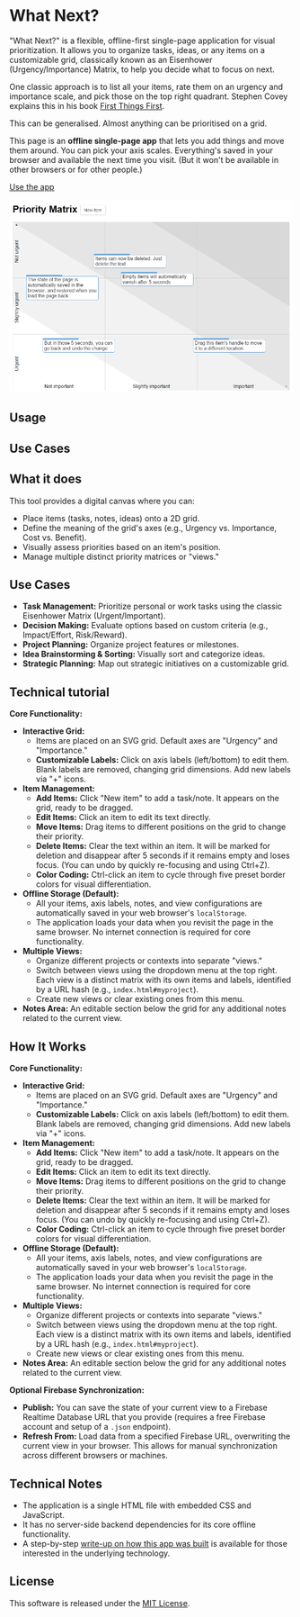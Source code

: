# What Next?

"What Next?" is a flexible, offline-first single-page application for visual prioritization. It allows you to organize tasks, ideas, or any items on a customizable grid, classically known as an Eisenhower (Urgency/Importance) Matrix, to help you decide what to focus on next.

One classic approach is to list all your items, rate them on an urgency and
importance scale, and pick those on the top right quadrant. Stephen Covey
explains this in his book [First Things First](<http://en.wikipedia.org/wiki/First_Things_First_(book)>).

This can be generalised. Almost anything can be prioritised on a grid.

This page is an **offline single-page app** that lets you add things and move
them around. You can pick your axis scales. Everything's saved in your
browser and available the next time you visit. (But it won't be available
in other browsers or for other people.)

[Use the app](http://tools.s-anand.net/whatnext/)

![Screenshot](screenshot.png)

## Usage

## Use Cases

## What it does

This tool provides a digital canvas where you can:

- Place items (tasks, notes, ideas) onto a 2D grid.
- Define the meaning of the grid's axes (e.g., Urgency vs. Importance, Cost vs. Benefit).
- Visually assess priorities based on an item's position.
- Manage multiple distinct priority matrices or "views."

## Use Cases

- **Task Management:** Prioritize personal or work tasks using the classic Eisenhower Matrix (Urgent/Important).
- **Decision Making:** Evaluate options based on custom criteria (e.g., Impact/Effort, Risk/Reward).
- **Project Planning:** Organize project features or milestones.
- **Idea Brainstorming & Sorting:** Visually sort and categorize ideas.
- **Strategic Planning:** Map out strategic initiatives on a customizable grid.

## Technical tutorial

**Core Functionality:**

- **Interactive Grid:**
  - Items are placed on an SVG grid. Default axes are "Urgency" and "Importance."
  - **Customizable Labels:** Click on axis labels (left/bottom) to edit them. Blank labels are removed, changing grid dimensions. Add new labels via "+" icons.
- **Item Management:**
  - **Add Items:** Click "New item" to add a task/note. It appears on the grid, ready to be dragged.
  - **Edit Items:** Click an item to edit its text directly.
  - **Move Items:** Drag items to different positions on the grid to change their priority.
  - **Delete Items:** Clear the text within an item. It will be marked for deletion and disappear after 5 seconds if it remains empty and loses focus. (You can undo by quickly re-focusing and using Ctrl+Z).
  - **Color Coding:** Ctrl-click an item to cycle through five preset border colors for visual differentiation.
- **Offline Storage (Default):**
  - All your items, axis labels, notes, and view configurations are automatically saved in your web browser's `localStorage`.
  - The application loads your data when you revisit the page in the same browser. No internet connection is required for core functionality.
- **Multiple Views:**
  - Organize different projects or contexts into separate "views."
  - Switch between views using the dropdown menu at the top right. Each view is a distinct matrix with its own items and labels, identified by a URL hash (e.g., `index.html#myproject`).
  - Create new views or clear existing ones from this menu.
- **Notes Area:** An editable section below the grid for any additional notes related to the current view.

## How It Works

**Core Functionality:**

- **Interactive Grid:**
  - Items are placed on an SVG grid. Default axes are "Urgency" and "Importance."
  - **Customizable Labels:** Click on axis labels (left/bottom) to edit them. Blank labels are removed, changing grid dimensions. Add new labels via "+" icons.
- **Item Management:**
  - **Add Items:** Click "New item" to add a task/note. It appears on the grid, ready to be dragged.
  - **Edit Items:** Click an item to edit its text directly.
  - **Move Items:** Drag items to different positions on the grid to change their priority.
  - **Delete Items:** Clear the text within an item. It will be marked for deletion and disappear after 5 seconds if it remains empty and loses focus. (You can undo by quickly re-focusing and using Ctrl+Z).
  - **Color Coding:** Ctrl-click an item to cycle through five preset border colors for visual differentiation.
- **Offline Storage (Default):**
  - All your items, axis labels, notes, and view configurations are automatically saved in your web browser's `localStorage`.
  - The application loads your data when you revisit the page in the same browser. No internet connection is required for core functionality.
- **Multiple Views:**
  - Organize different projects or contexts into separate "views."
  - Switch between views using the dropdown menu at the top right. Each view is a distinct matrix with its own items and labels, identified by a URL hash (e.g., `index.html#myproject`).
  - Create new views or clear existing ones from this menu.
- **Notes Area:** An editable section below the grid for any additional notes related to the current view.

**Optional Firebase Synchronization:**

- **Publish:** You can save the state of your current view to a Firebase Realtime Database URL that you provide (requires a free Firebase account and setup of a `.json` endpoint).
- **Refresh From:** Load data from a specified Firebase URL, overwriting the current view in your browser. This allows for manual synchronization across different browsers or machines.

## Technical Notes

- The application is a single HTML file with embedded CSS and JavaScript.
- It has no server-side backend dependencies for its core offline functionality.
- A step-by-step [write-up on how this app was built](https://github.com/sanand0/whatnext/wiki) is available for those interested in the underlying technology.

## License

This software is released under the [MIT License](http://en.wikipedia.org/wiki/MIT_License).
